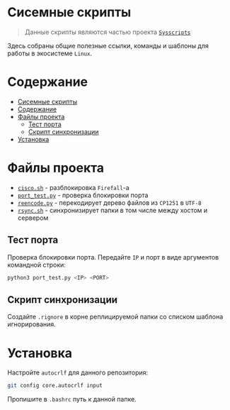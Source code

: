 # Сисемные скрипты

> Данные скрипты являются частью проекта [`Sysscripts`](../README.md)

Здесь собраны общие полезные ссылки, команды и шаблоны для работы в экосистеме
`Linux`.

# Содержание

- [Сисемные скрипты](#сисемные-скрипты)
- [Содержание](#содержание)
- [Файлы проекта](#файлы-проекта)
  - [Тест порта](#тест-порта)
  - [Скрипт синхронизации](#скрипт-синхронизации)
- [Установка](#установка)

# Файлы проекта

* [`cisco.sh`](cisco.sh) - разблокировка `Firefall`-а
* [`port_test.py`](port_test.py) - проверка блокировки порта
* [`reencode.py`](reencode.py) - перекодирует дерево файлов из `CP1251` в
  `UTF-8`
* [`rsync.sh`](rsync.sh) - синхронизирует папки в том числе между хостом и
  сервером

## Тест порта

Проверка блокировки порта. Передайте `IP` и порт в виде аргументов командной
строки:

```sh
python3 port_test.py <IP> <PORT>
```

## Скрипт синхронизации

Создайте `.rignore` в корне реплицируемой папки со списком шаблона
игнорирования.

# Установка

Настройте `autocrlf` для данного репозитория:

```sh
git config core.autocrlf input
```

Пропишите в `.bashrc` путь к данной папке.
